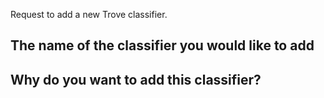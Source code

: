 Request to add a new Trove classifier.

## The name of the classifier you would like to add
<!-- Classifier name -->

## Why do you want to add this classifier?
<!--
    Please include a brief explanation to justify your request.
    Why do the current classifiers not meet your need?
    How many projects do you expect to use this new classifier?
-->
